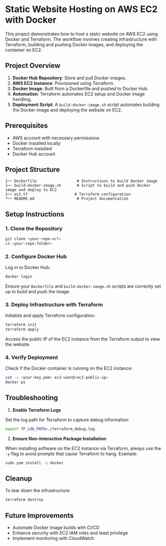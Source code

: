 # Static Website Hosting on AWS EC2 with Docker

This project demonstrates how to host a static website on AWS EC2 using Docker and Terraform. The workflow involves creating infrastructure with Terraform, building and pushing Docker images, and deploying the container on EC2.

## Project Overview

1. **Docker Hub Repository**: Store and pull Docker images.
2. **AWS EC2 Instance**: Provisioned using Terraform.
3. **Docker Image**: Built from a Dockerfile and pushed to Docker Hub.
4. **Automation**: Terraform automates EC2 setup and Docker image handling.
5. **Deployment Script**: A `build-docker-image.sh` script automates building the Docker image and deploying the website on EC2.

## Prerequisites

- AWS account with necessary permissions
- Docker installed locally
- Terraform installed
- Docker Hub account

## Project Structure

```
├── Dockerfile                  # Instructions to build Docker image
├── build-docker-image.sh       # Script to build and push Docker image and deploy to EC2
├── ec2.tf                     # Terraform configuration
└── README.md                   # Project documentation
```

## Setup Instructions

### 1. Clone the Repository

```bash
git clone <your-repo-url>
cd <your-repo-folder>
```

### 2. Configure Docker Hub

Log in to Docker Hub:

```bash
docker login
```

Ensure your `Dockerfile` and `build-docker-image.sh` scripts are correctly set up to build and push the image.

### 3. Deploy Infrastructure with Terraform

Initialize and apply Terraform configuration:

```bash
terraform init
terraform apply
```

Access the public IP of the EC2 instance from the Terraform output to view the website.

### 4. Verify Deployment

Check if the Docker container is running on the EC2 instance:

```bash
ssh -i <your-key.pem> ec2-user@<ec2-public-ip>
docker ps
```

## Troubleshooting

1. **Enable Terraform Logs**

Set the log path for Terraform to capture debug information:

```bash
export TF_LOG_PATH=./terraform_debug.log
```

2. **Ensure Non-Interactive Package Installation**

When installing software on the EC2 instance via Terraform, always use the `-y` flag to avoid prompts that cause Terraform to hang. Example:

```bash
sudo yum install -y docker
```

## Cleanup

To tear down the infrastructure:

```bash
terraform destroy
```

## Future Improvements

- Automate Docker image builds with CI/CD
- Enhance security with EC2 IAM roles and least privilege
- Implement monitoring with CloudWatch



